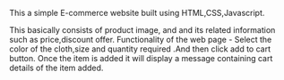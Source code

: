 This a simple E-commerce website built using HTML,CSS,Javascript.

This basically consists of product image, and and its related information such as price,discount offer.
Functionality of the web page -
Select the color of the cloth,size and quantity required .And then click add to cart button.
Once the item is added it will display a message containing cart details of the item added.
